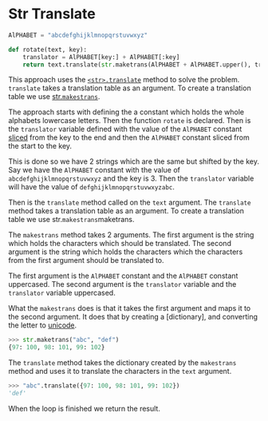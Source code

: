 # Str Translate

```python
AlPHABET = "abcdefghijklmnopqrstuvwxyz"

def rotate(text, key):
    translator = AlPHABET[key:] + AlPHABET[:key]
    return text.translate(str.maketrans(AlPHABET + AlPHABET.upper(), translator + translator.upper()))
```

This approach uses the [`<str>.translate`][translate] method to solve the problem.
`translate` takes a translation table as an argument.
To create a translation table we use [str.`makestrans`][maketrans].

The approach starts with defining the a constant which holds the whole alphabets lowercase letters.
Then the function `rotate` is declared.
Then is the `translator` variable defined with the value of the `AlPHABET` constant [sliced][slicing] from the key to the end and then the `AlPHABET` constant sliced from the start to the key.

This is done so we have 2 strings which are the same but shifted by the key.
Say we have the `AlPHABET` constant with the value of `abcdefghijklmnopqrstuvwxyz` and the key is 3.
Then the `translator` variable will have the value of `defghijklmnopqrstuvwxyzabc`.

Then is the `translate` method called on the `text` argument.
The `translate` method takes a translation table as an argument.
To create a translation table we use str.`makestrans`maketrans.

The `makestrans` method takes 2 arguments.
The first argument is the string which holds the characters which should be translated.
The second argument is the string which holds the characters which the characters from the first argument should be translated to.

The first argument is the `AlPHABET` constant and the `AlPHABET` constant uppercased.
The second argument is the `translator` variable and the `translator` variable uppercased.

What the `makestrans` does is that it takes the first argument and maps it to the second argument.
It does that by creating a [dictionary], and converting the letter to [unicode][unicode].

```python
>>> str.maketrans("abc", "def")
{97: 100, 98: 101, 99: 102}
```

The `translate` method takes the dictionary created by the `makestrans` method and uses it to translate the characters in the `text` argument.

```python
>>> "abc".translate({97: 100, 98: 101, 99: 102})
'def'
```

When the loop is finished we return the result.

[maketrans]: https://docs.python.org/3/library/stdtypes.html#str.maketrans
[slicing]: https://www.w3schools.com/python/python_strings_slicing.asp
[translate]: https://docs.python.org/3/library/stdtypes.html#str.translate
[unicode]: https://en.wikipedia.org/wiki/Unicode
